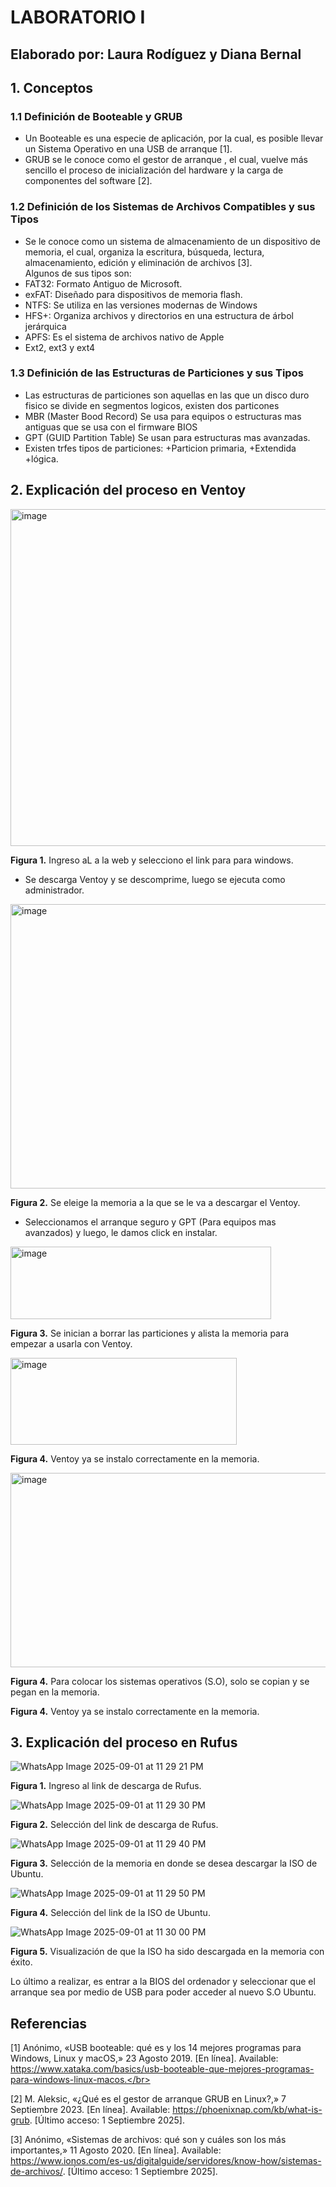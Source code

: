 # LABORATORIO I</br>
## Elaborado por: Laura Rodíguez y Diana Bernal

## 1. Conceptos
### 1.1 Definición de Booteable y GRUB
+ Un Booteable es una especie de aplicación, por la cual, es posible llevar un Sistema Operativo en una USB de arranque [1].
+ GRUB se le conoce como el gestor de arranque , el cual, vuelve más sencillo el proceso de inicialización del hardware y la carga de componentes del software [2].
### 1.2 Definición de los Sistemas de Archivos Compatibles y sus Tipos
+ Se le conoce como un sistema de almacenamiento de un dispositivo de memoria, el cual, organiza la escritura, búsqueda, lectura, almacenamiento, edición y eliminación de archivos [3].</br>
Algunos de sus tipos son:</br>
+ FAT32: Formato Antiguo de Microsoft. </br> 
+ exFAT: Diseñado para dispositivos de memoria flash.</br> 
+ NTFS: Se utiliza en las versiones modernas de Windows</br>
+ HFS+: Organiza archivos y directorios en una estructura de árbol jerárquica</br>  
+ APFS: Es el sistema de archivos nativo de Apple</br> 
+ Ext2, ext3 y ext4</br>
### 1.3 Definición de las Estructuras de Particiones y sus Tipos
+ Las estructuras de particiones son aquellas en las que un disco duro fisico se divide en segmentos logicos, existen dos particones
+ MBR (Master Bood Record) Se usa para equipos o estructuras mas antiguas que se usa con el firmware BIOS
+ GPT (GUID Partition Table) Se usan para estructuras mas avanzadas.
+ Existen trfes tipos de particiones:
+Particion primaria,
+Extendida
+lógica.

## 2. Explicación del proceso en Ventoy 
<img width="1767" height="539" alt="image" src="https://github.com/user-attachments/assets/57c1c15c-0299-4761-8e99-611560049135" /> 

<strong>Figura 1.</strong> Ingreso aL a la web y selecciono el link para para windows.

+ Se descarga Ventoy y se descomprime, luego se ejecuta como administrador.

<img width="795" height="455" alt="image" src="https://github.com/user-attachments/assets/e4f0a189-79d3-4f9d-bb8e-d25704afd913" />

<strong>Figura 2.</strong> Se eleige la memoria a la que se le va a descargar el Ventoy.
+ Seleccionamos el arranque seguro y GPT (Para equipos mas avanzados) y luego, le damos click en instalar.

<img width="417" height="116" alt="image" src="https://github.com/user-attachments/assets/91fdd7dc-b0aa-4d8e-98a5-ac6e4156274f" /> 

<strong>Figura 3.</strong> Se inician a borrar las particiones y alista la memoria para empezar a usarla con Ventoy.

<img width="362" height="139" alt="image" src="https://github.com/user-attachments/assets/24874820-6d45-403b-913a-80e5b50a95cc" />

<strong>Figura 4.</strong> Ventoy ya se instalo correctamente en la memoria.
  
<img width="781" height="311" alt="image" src="https://github.com/user-attachments/assets/99a58c7d-ec7a-43e9-8f02-da2c21eacf9c" />

<strong>Figura 4.</strong> Para colocar los sistemas operativos (S.O), solo se copian y se pegan en la memoria.

<strong>Figura 4.</strong> Ventoy ya se instalo correctamente en la memoria.


## 3. Explicación del proceso en Rufus

![WhatsApp Image 2025-09-01 at 11 29 21 PM](https://github.com/user-attachments/assets/fff9ad5b-c424-438b-9253-9d51ab52cb74)</br>

<strong>Figura 1.</strong> Ingreso al link de descarga de Rufus.

![WhatsApp Image 2025-09-01 at 11 29 30 PM](https://github.com/user-attachments/assets/37207c6d-d8dd-4eb9-b517-d963de489991)</br>

<strong>Figura 2.</strong> Selección del link de descarga de Rufus.

![WhatsApp Image 2025-09-01 at 11 29 40 PM](https://github.com/user-attachments/assets/e6893c38-d4b4-40c9-90d3-ebcff6264da8)</br>

<strong>Figura 3.</strong> Selección de la memoria en donde se desea descargar la ISO de Ubuntu.

![WhatsApp Image 2025-09-01 at 11 29 50 PM](https://github.com/user-attachments/assets/164333c1-c0f0-41c8-adc4-5f11ac820932)</br>

<strong>Figura 4.</strong> Selección del link de la ISO de Ubuntu.

![WhatsApp Image 2025-09-01 at 11 30 00 PM](https://github.com/user-attachments/assets/dd7f1971-8d98-46f8-be21-32e7532cb384)</br>

<strong>Figura 5.</strong> Visualización de que la ISO ha sido descargada en la memoria con éxito.

Lo último a realizar, es entrar a la BIOS del ordenador y seleccionar que el arranque sea por medio de USB para poder acceder al nuevo S.O Ubuntu.

## Referencias
[1] 	Anónimo, «USB booteable: qué es y los 14 mejores programas para Windows, Linux y macOS,» 23 Agosto 2019. [En línea]. Available: https://www.xataka.com/basics/usb-booteable-que-mejores-programas-para-windows-linux-macos.</br>

[2] 	M. Aleksic, «¿Qué es el gestor de arranque GRUB en Linux?,» 7 Septiembre 2023. [En línea]. Available: https://phoenixnap.com/kb/what-is-grub. [Último acceso: 1 Septiembre 2025].</br>

[3] 	Anónimo, «Sistemas de archivos: qué son y cuáles son los más importantes,» 11 Agosto 2020. [En línea]. Available: https://www.ionos.com/es-us/digitalguide/servidores/know-how/sistemas-de-archivos/. [Último acceso: 1 Septiembre 2025].</br>











